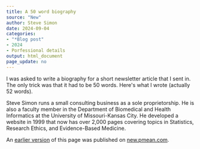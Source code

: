 ```yaml
---
title: A 50 word biography
source: "New"
author: Steve Simon
date: 2024-09-04
categories: 
- "*Blog post"
- 2024
- Porfessional details
output: html_document
page_update: no
---
```


I was asked to write a biography for a short newsletter article that I sent in. The only trick was that it had to be 50 words. Here's what I wrote (actually 52 words).

<!---more--->

Steve Simon runs a small consulting business as a sole proprietorship. He is also a faculty member in the Department of Biomedical and Health Informatics at the University of Missouri-Kansas City. He developed a website in 1999 that now has over 2,000 pages covering topics in Statistics, Research Ethics, and Evidence-Based Medicine.

An [earlier version][sim2] of this page was published on [new.pmean.com][sim1].

[sim1]: http://new.pmean.com
[sim2]: http://new.pmean.com/fifty-word-bibliography/
